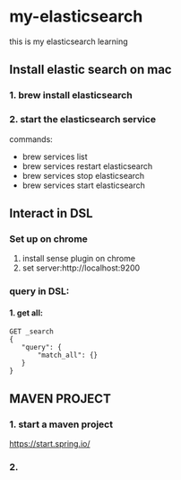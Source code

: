 # my-elasticsearch
this is my elasticsearch learning

## Install elastic search on mac
### 1. brew install elasticsearch
### 2. start the elasticsearch service
commands:
- brew services list
- brew services restart elasticsearch
- brew services stop elasticsearch
- brew services start elasticsearch

## Interact in DSL
### Set up on chrome
1. install sense plugin on chrome
2. set server:http://localhost:9200
### query in DSL:
#### 1. get all:
```
GET _search
{
   "query": {
       "match_all": {}
   }
}
```
###
## MAVEN PROJECT
### 1. start a maven project 
 https://start.spring.io/
### 2. 